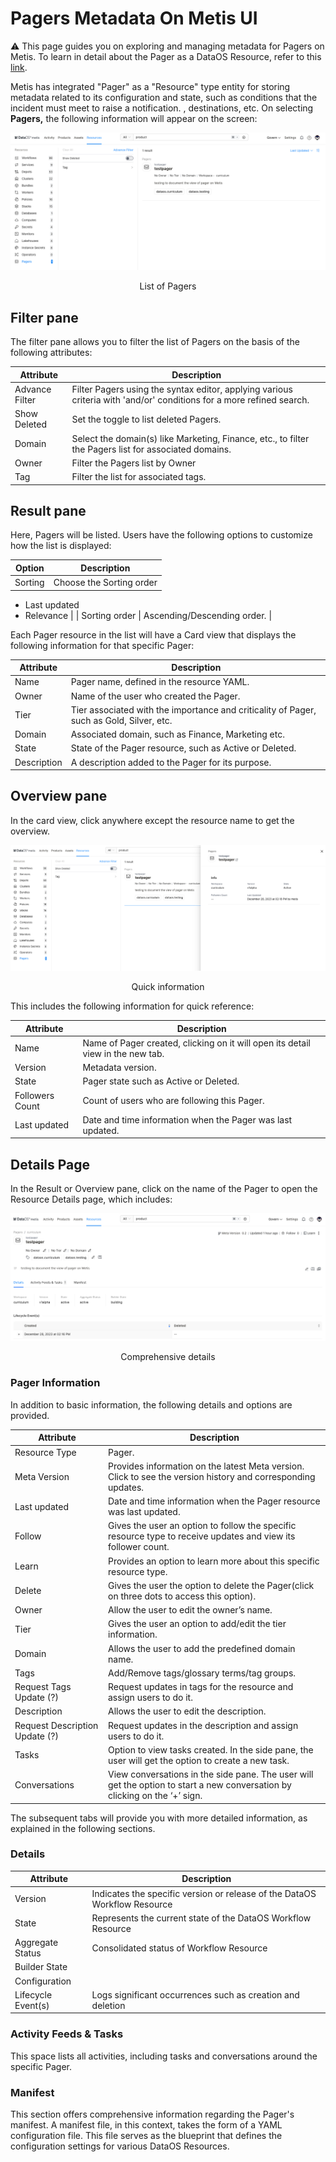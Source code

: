 # Pagers Metadata On Metis UI

<aside class="callout">
⚠️ This page guides you on exploring and managing metadata for Pagers on Metis. To learn in detail about the Pager as a  DataOS Resource, refer to this <a href="/resources/">link</a>.

</aside>

Metis has integrated "Pager" as a "Resource" type entity for storing metadata related to its configuration and state, such as conditions that the incident must meet to raise a notification. ,  destinations, etc. On selecting **Pagers,** the following information will appear on the screen:

![Metis Pagers](metis_resources_pagers/pagers.png)
<figcaption align = "center"> List of Pagers  </figcaption>

## Filter pane

The filter pane allows you to filter the list of Pagers on the basis of the following attributes:

| Attribute | Description |
| --- | --- |
| Advance Filter | Filter Pagers using the syntax editor, applying various criteria with 'and/or' conditions for a more refined search. |
| Show Deleted | Set the toggle to list deleted Pagers. |
| Domain | Select the domain(s) like Marketing, Finance, etc., to filter the Pagers list for associated domains. |
| Owner | Filter the Pagers list by Owner |
| Tag | Filter the list for associated tags. |

## Result pane

Here, Pagers will be listed. Users have the following options to customize how the list is displayed:

| Option | Description |
| --- | --- |
| Sorting | Choose the Sorting order
- Last updated
- Relevance |
| Sorting order | Ascending/Descending order. |

Each Pager resource in the list will have a Card view that displays the following information for that specific Pager:

| Attribute | Description |
| --- | --- |
| Name | Pager name, defined in the resource YAML. |
| Owner | Name of the user who created the Pager. |
| Tier | Tier associated with the importance and criticality of Pager, such as Gold, Silver, etc. |
| Domain | Associated domain, such as Finance, Marketing etc. |
| State | State of the Pager resource, such as Active or Deleted. |
| Description | A description added to the Pager for its purpose. |

## Overview pane

In the card view, click anywhere except the resource name to get the overview.

![image](metis_resources_pagers/pager_overview.png)
<figcaption align = "center"> Quick information  </figcaption>

This includes the following information for quick reference:

| Attribute | Description |
| --- | --- |
| Name | Name of Pager created, clicking on it will open its detail view in the new tab. |
| Version | Metadata version. |
| State | Pager state such as Active or Deleted. |
| Followers Count | Count of users who are following this Pager. |
| Last updated | Date and time information when the Pager was last updated. |

## Details Page

In the Result or Overview pane, click on the name of the Pager to open the Resource Details page, which includes:

![Metis Secrets Capture3.PNG.png](metis_resources_pagers/pager_details.png)
<figcaption align = "center"> Comprehensive details  </figcaption>

### **Pager Information**

In addition to basic information, the following details and options are provided.

| Attribute | Description |
| --- | --- |
| Resource Type | Pager. |
| Meta Version | Provides information on the latest Meta version. Click to see the version history and corresponding updates.  |
| Last updated | Date and time information when the Pager resource was last updated. |
| Follow | Gives the user an option to follow the specific resource type to receive updates and view its follower count. |
| Learn | Provides an option to learn more about this specific resource type. |
| Delete | Gives the user the option to delete the Pager(click on three dots to access this option). |
| Owner | Allow the user to edit the owner’s name. |
| Tier | Gives the user an option to add/edit the tier information. |
| Domain | Allows the user to add the predefined domain name. |
| Tags | Add/Remove tags/glossary terms/tag groups. |
| Request Tags Update (?) | Request updates in tags for the resource and assign users to do it. |
| Description | Allows the user to edit the description. |
| Request Description Update (?) | Request updates in the description and assign users to do it. |
| Tasks | Option to view tasks created. In the side pane, the user will get the option to create a new task. |
| Conversations | View conversations in the side pane. The user will get the option to start a new conversation by clicking on the ‘+’ sign. |

The subsequent tabs will provide you with more detailed information, as explained in the following sections.

### **Details**

| Attribute | Description |
| --- | --- |
| Version | Indicates the specific version or release of the DataOS Workflow Resource |
| State | Represents the current state of the DataOS Workflow Resource |
| Aggregate Status | Consolidated status of Workflow Resource |
| Builder State |  |
| Configuration |  |
| Lifecycle Event(s) | Logs significant occurrences such as creation and deletion |

### **Activity Feeds & Tasks**

This space lists all activities, including tasks and conversations around the specific Pager.

### **Manifest**

This section offers comprehensive information regarding the Pager's manifest. A manifest file, in this context, takes the form of a YAML configuration file. This file serves as the blueprint that defines the configuration settings for various DataOS Resources.